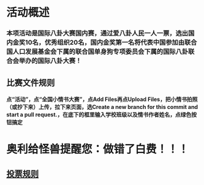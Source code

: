 # 活动概述

### 本项活动是国际八卦大赛国内赛，通过爱八卦人民一人一票，选出国内金奖10名，优秀组织20名，国内金奖第一名将代表中国参加由联合国人口发展基金会下属的联合国单身狗专项委员会下属的国际八卦联合会举办的国际八卦大赛！

## 比赛文件规则

#### 点“活动”，点“全国小情书大赛”，点Add Files再点Upload Files，把小情书拍照（或抄下来）上传，拉下来页面，选Create a new branch for this commit and start a pull request.，在底下的框里输入学校班级以及情书作者姓名，点绿色按钮搞定

# 奥利给怪兽提醒您：做错了白费！！！

## [投票规则](https://github.com/ds1302zs/codingwater/issues/1)
